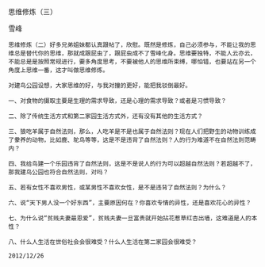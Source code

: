思维修炼（三）

雪峰


    思维修炼（二）好多兄弟姐妹都认真跟帖了，欣慰。既然是修炼，自己必须参与，不能让我的思维总是替代你的思维，那就成跟屁虫了，跟屁虫成不了雪峰化身。思维要独特，不能人云亦云，不能总是是按照常规进行，要多角度思考，不要被他人的思维所束缚，哪怕错，也要站在另一个角度上思维一番，这才叫做思维修炼。

    对建鸟公园设想，大家思维的好，与我对撞的更好，能把我驳倒最好。

    一、对食物的摄取主要是生理的需求导致，还是心理的需求导致？或者是习惯导致？

    二、除了传统生活方式和第二家园生活方式外，还有没有其他的生活方式？

    三、狼吃羊属于自然法则，那么，人吃羊是不是也属于自然法则？现在人们把野生的动物训练成了豢养的动物，比如鹿、鸵鸟等等，这是不是违背了自然法则？人的行为难道不在自然法则范畴内？

    四、我给鸟建一个乐园违背了自然法则，这是不是说人的行为可以超越自然法则？若超越不了，那我建鸟公园也符合自然法则，对吗？

    五、若有女性不喜欢男性，或某男性不喜欢女性，是不是违背了自然法则？为什么？

    六、说“天下男人没一个好东西”，主要原因何在？你喜欢专情的异性，还是喜欢花心的异性？

    七、为什么说“贫贱夫妻最恩爱”，贫贱夫妻一旦富贵就开始拈花惹草红杏出墙，这难道是人的本性？

    八、什么人生活在世俗社会会很难受？什么人生活在第二家园会很难受？

    2012/12/26



